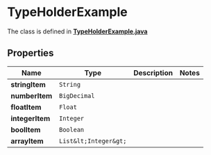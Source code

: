

# TypeHolderExample

The class is defined in **[TypeHolderExample.java](../../src/main/java/org/openapitools/model/TypeHolderExample.java)**

## Properties

Name | Type | Description | Notes
------------ | ------------- | ------------- | -------------
**stringItem** | `String` |  | 
**numberItem** | `BigDecimal` |  | 
**floatItem** | `Float` |  | 
**integerItem** | `Integer` |  | 
**boolItem** | `Boolean` |  | 
**arrayItem** | `List&lt;Integer&gt;` |  | 








